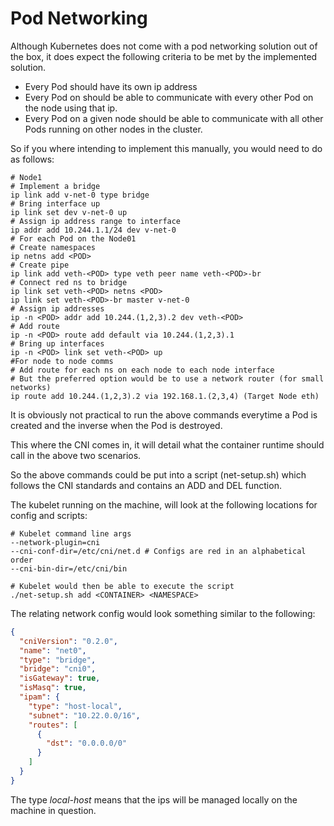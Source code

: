 # Pod Networking

Although Kubernetes does not come with a pod networking solution out of the box, it does expect the following criteria to be met by the 
implemented solution.

 - Every Pod should have its own ip address
 - Every Pod on should be able to communicate with every other Pod on the node using that ip.
 - Every Pod on a given node should be able to communicate with all other Pods running on other nodes in the cluster.

So if you where intending to implement this manually, you would need to do as follows:

```shell
# Node1
# Implement a bridge
ip link add v-net-0 type bridge
# Bring interface up
ip link set dev v-net-0 up
# Assign ip address range to interface
ip addr add 10.244.1.1/24 dev v-net-0
# For each Pod on the Node01
# Create namespaces
ip netns add <POD>
# Create pipe
ip link add veth-<POD> type veth peer name veth-<POD>-br
# Connect red ns to bridge
ip link set veth-<POD> netns <POD>
ip link set veth-<POD>-br master v-net-0
# Assign ip addresses
ip -n <POD> addr add 10.244.(1,2,3).2 dev veth-<POD>
# Add route
ip -n <POD> route add default via 10.244.(1,2,3).1
# Bring up interfaces
ip -n <POD> link set veth-<POD> up
#For node to node comms
# Add route for each ns on each node to each node interface
# But the preferred option would be to use a network router (for small networks)
ip route add 10.244.(1,2,3).2 via 192.168.1.(2,3,4) (Target Node eth)
```

It is obviously not practical to run the above commands everytime a Pod is created and the inverse when the Pod is destroyed.

This where the CNI comes in, it will detail what the container runtime should call in the above two scenarios.

So the above commands could be put into a script (net-setup.sh) which follows the CNI standards and contains an ADD and DEL function.

The kubelet running on the machine, will look at the following locations for config and scripts:

```shell
# Kubelet command line args
--network-plugin=cni
--cni-conf-dir=/etc/cni/net.d # Configs are red in an alphabetical order
--cni-bin-dir=/etc/cni/bin

# Kubelet would then be able to execute the script
./net-setup.sh add <CONTAINER> <NAMESPACE>
```
The relating network config would look something similar to the following:

```json
{
  "cniVersion": "0.2.0",
  "name": "net0",
  "type": "bridge",
  "bridge": "cni0",
  "isGateway": true,
  "isMasq": true,
  "ipam": {
    "type": "host-local",
    "subnet": "10.22.0.0/16",
    "routes": [
      {
        "dst": "0.0.0.0/0"
      }
    ]
  }
}
```

The type *local-host* means that the ips will be managed locally on the machine in question.